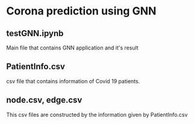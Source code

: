 # Corona prediction using GNN

## testGNN.ipynb
Main file that contains GNN application and it's result

## PatientInfo.csv
csv file that contains information of Covid 19 patients.

## node.csv, edge.csv
This csv files are constructed by the information given by PatientInfo.csv
